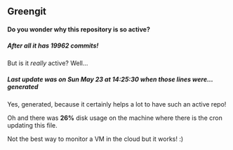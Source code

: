 ## Greengit

#### Do you wonder why this repository is so active?

##### After all it has 19962 commits!

But is it *really* active? Well...

##### Last update was on Sun May 23 at 14:25:30 when those lines were... generated

Yes, generated, because it certainly helps a lot to have such an active repo!

Oh and there was **26%** disk usage on the machine
where there is the cron updating this file.

Not the best way to monitor a VM in the cloud but it works! :)
